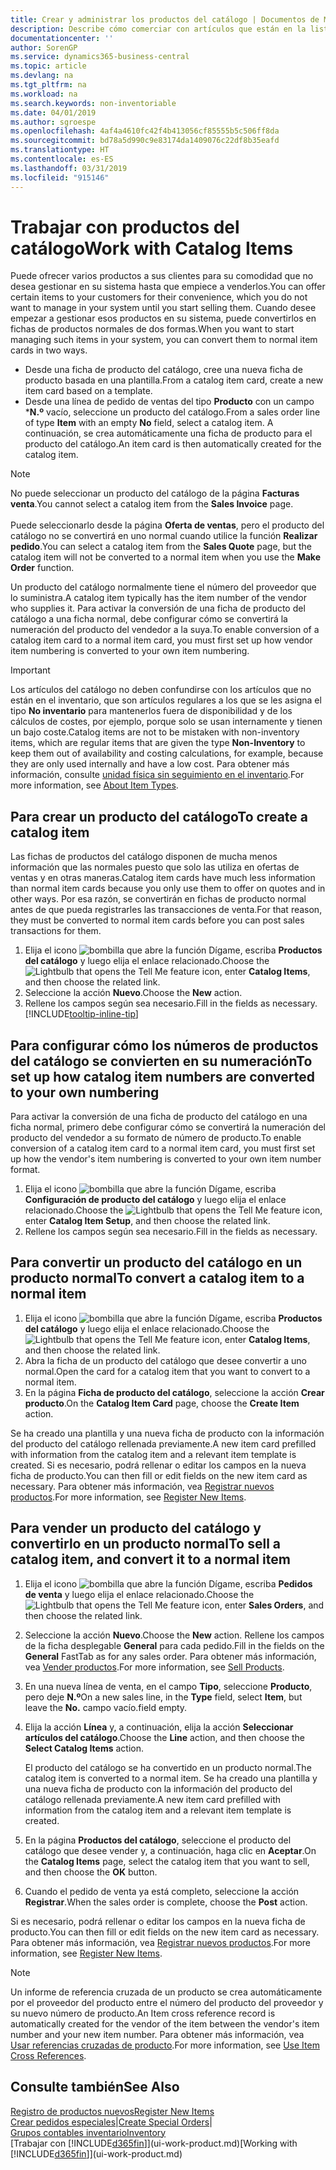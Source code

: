 ```yaml
---
title: Crear y administrar los productos del catálogo | Documentos de Microsoft
description: Describe cómo comerciar con artículos que están en la lista de artículos de proveedores pero no en su propia lista de artículos.
documentationcenter: ''
author: SorenGP
ms.service: dynamics365-business-central
ms.topic: article
ms.devlang: na
ms.tgt_pltfrm: na
ms.workload: na
ms.search.keywords: non-inventoriable
ms.date: 04/01/2019
ms.author: sgroespe
ms.openlocfilehash: 4af4a4610fc42f4b413056cf85555b5c506ff8da
ms.sourcegitcommit: bd78a5d990c9e83174da1409076c22df8b35eafd
ms.translationtype: HT
ms.contentlocale: es-ES
ms.lasthandoff: 03/31/2019
ms.locfileid: "915146"
---
```

# <a name="work-with-catalog-items"></a><span data-ttu-id="fe1ed-103">Trabajar con productos del catálogo</span><span class="sxs-lookup"><span data-stu-id="fe1ed-103">Work with Catalog Items</span></span>
<span data-ttu-id="fe1ed-104">Puede ofrecer varios productos a sus clientes para su comodidad que no desea gestionar en su sistema hasta que empiece a venderlos.</span><span class="sxs-lookup"><span data-stu-id="fe1ed-104">You can offer certain items to your customers for their convenience, which you do not want to manage in your system until you start selling them.</span></span> <span data-ttu-id="fe1ed-105">Cuando desee empezar a gestionar esos productos en su sistema, puede convertirlos en fichas de productos normales de dos formas.</span><span class="sxs-lookup"><span data-stu-id="fe1ed-105">When you want to start managing such items in your system, you can convert them to normal item cards in two ways.</span></span>

* <span data-ttu-id="fe1ed-106">Desde una ficha de producto del catálogo, cree una nueva ficha de producto basada en una plantilla.</span><span class="sxs-lookup"><span data-stu-id="fe1ed-106">From a catalog item card, create a new item card based on a template.</span></span>
* <span data-ttu-id="fe1ed-107">Desde una línea de pedido de ventas del tipo **Producto** con un campo \***N.º** vacío, seleccione un producto del catálogo.</span><span class="sxs-lookup"><span data-stu-id="fe1ed-107">From a sales order line of type **Item** with an empty **No** field, select a catalog item.</span></span> <span data-ttu-id="fe1ed-108">A continuación, se crea automáticamente una ficha de producto para el producto del catálogo.</span><span class="sxs-lookup"><span data-stu-id="fe1ed-108">An item card is then automatically created for the catalog item.</span></span>

> [!NOTE]  
> <span data-ttu-id="fe1ed-109">No puede seleccionar un producto del catálogo de la página **Facturas venta**.</span><span class="sxs-lookup"><span data-stu-id="fe1ed-109">You cannot select a catalog item from the **Sales Invoice** page.</span></span><br /><br />
> <span data-ttu-id="fe1ed-110">Puede seleccionarlo desde la página **Oferta de ventas**, pero el producto del catálogo no se convertirá en uno normal cuando utilice la función **Realizar pedido**.</span><span class="sxs-lookup"><span data-stu-id="fe1ed-110">You can select a catalog item from the **Sales Quote** page, but the catalog item will not be converted to a normal item when you use the **Make Order** function.</span></span>

<span data-ttu-id="fe1ed-111">Un producto del catálogo normalmente tiene el número del proveedor que lo suministra.</span><span class="sxs-lookup"><span data-stu-id="fe1ed-111">A catalog item typically has the item number of the vendor who supplies it.</span></span> <span data-ttu-id="fe1ed-112">Para activar la conversión de una ficha de producto del catálogo a una ficha normal, debe configurar cómo se convertirá la numeración del producto del vendedor a la suya.</span><span class="sxs-lookup"><span data-stu-id="fe1ed-112">To enable conversion of a catalog item card to a normal item card, you must first set up how vendor item numbering is converted to your own item numbering.</span></span>   

> [!Important]
> <span data-ttu-id="fe1ed-113">Los artículos del catálogo no deben confundirse con los artículos que no están en el inventario, que son artículos regulares a los que se les asigna el tipo **No inventario** para mantenerlos fuera de disponibilidad y de los cálculos de costes, por ejemplo, porque solo se usan internamente y tienen un bajo coste.</span><span class="sxs-lookup"><span data-stu-id="fe1ed-113">Catalog items are not to be mistaken with non-inventory items, which are regular items that are given the type **Non-Inventory** to keep them out of availability and costing calculations, for example, because they are only used internally and have a low cost.</span></span> <span data-ttu-id="fe1ed-114">Para obtener más información, consulte [unidad física sin seguimiento en el inventario](inventory-about-item-types.md).</span><span class="sxs-lookup"><span data-stu-id="fe1ed-114">For more information, see [About Item Types](inventory-about-item-types.md).</span></span>

## <a name="to-create-a-catalog-item"></a><span data-ttu-id="fe1ed-115">Para crear un producto del catálogo</span><span class="sxs-lookup"><span data-stu-id="fe1ed-115">To create a catalog item</span></span>
<span data-ttu-id="fe1ed-116">Las fichas de productos del catálogo disponen de mucha menos información que las normales puesto que solo las utiliza en ofertas de ventas y en otras maneras.</span><span class="sxs-lookup"><span data-stu-id="fe1ed-116">Catalog item cards have much less information than normal item cards because you only use them to offer on quotes and in other ways.</span></span> <span data-ttu-id="fe1ed-117">Por esa razón, se convertirán en fichas de producto normal antes de que pueda registrarles las transacciones de venta.</span><span class="sxs-lookup"><span data-stu-id="fe1ed-117">For that reason, they must be converted to normal item cards before you can post sales transactions for them.</span></span>

1. <span data-ttu-id="fe1ed-118">Elija el icono ![bombilla que abre la función Dígame](media/ui-search/search_small.png "Dígame que desea hacer"), escriba **Productos del catálogo** y luego elija el enlace relacionado.</span><span class="sxs-lookup"><span data-stu-id="fe1ed-118">Choose the ![Lightbulb that opens the Tell Me feature](media/ui-search/search_small.png "Tell me what you want to do") icon, enter **Catalog Items**, and then choose the related link.</span></span>
2. <span data-ttu-id="fe1ed-119">Seleccione la acción **Nuevo**.</span><span class="sxs-lookup"><span data-stu-id="fe1ed-119">Choose the **New** action.</span></span>
3. <span data-ttu-id="fe1ed-120">Rellene los campos según sea necesario.</span><span class="sxs-lookup"><span data-stu-id="fe1ed-120">Fill in the fields as necessary.</span></span> [!INCLUDE[tooltip-inline-tip](includes/tooltip-inline-tip_md.md)]

## <a name="to-set-up-how-catalog-item-numbers-are-converted-to-your-own-numbering"></a><span data-ttu-id="fe1ed-121">Para configurar cómo los números de productos del catálogo se convierten en su numeración</span><span class="sxs-lookup"><span data-stu-id="fe1ed-121">To set up how catalog item numbers are converted to your own numbering</span></span>
<span data-ttu-id="fe1ed-122">Para activar la conversión de una ficha de producto del catálogo en una ficha normal, primero debe configurar cómo se convertirá la numeración del producto del vendedor a su formato de número de producto.</span><span class="sxs-lookup"><span data-stu-id="fe1ed-122">To enable conversion of a catalog item card to a normal item card, you must first set up how the vendor's item numbering is converted to your own item number format.</span></span>

1. <span data-ttu-id="fe1ed-123">Elija el icono ![bombilla que abre la función Dígame](media/ui-search/search_small.png "Dígame que desea hacer"), escriba **Configuración de producto del catálogo** y luego elija el enlace relacionado.</span><span class="sxs-lookup"><span data-stu-id="fe1ed-123">Choose the ![Lightbulb that opens the Tell Me feature](media/ui-search/search_small.png "Tell me what you want to do") icon, enter **Catalog Item Setup**, and then choose the related link.</span></span>
2. <span data-ttu-id="fe1ed-124">Rellene los campos según sea necesario.</span><span class="sxs-lookup"><span data-stu-id="fe1ed-124">Fill in the fields as necessary.</span></span>

## <a name="to-convert-a-catalog-item-to-a-normal-item"></a><span data-ttu-id="fe1ed-125">Para convertir un producto del catálogo en un producto normal</span><span class="sxs-lookup"><span data-stu-id="fe1ed-125">To convert a catalog item to a normal item</span></span>
1. <span data-ttu-id="fe1ed-126">Elija el icono ![bombilla que abre la función Dígame](media/ui-search/search_small.png "Dígame que desea hacer"), escriba **Productos del catálogo** y luego elija el enlace relacionado.</span><span class="sxs-lookup"><span data-stu-id="fe1ed-126">Choose the ![Lightbulb that opens the Tell Me feature](media/ui-search/search_small.png "Tell me what you want to do") icon, enter **Catalog Items**, and then choose the related link.</span></span>
2. <span data-ttu-id="fe1ed-127">Abra la ficha de un producto del catálogo que desee convertir a uno normal.</span><span class="sxs-lookup"><span data-stu-id="fe1ed-127">Open the card for a catalog item that you want to convert to a normal item.</span></span>
3. <span data-ttu-id="fe1ed-128">En la página **Ficha de producto del catálogo**, seleccione la acción **Crear producto**.</span><span class="sxs-lookup"><span data-stu-id="fe1ed-128">On the **Catalog Item Card** page, choose the **Create Item** action.</span></span>

<span data-ttu-id="fe1ed-129">Se ha creado una plantilla y una nueva ficha de producto con la información del producto del catálogo rellenada previamente.</span><span class="sxs-lookup"><span data-stu-id="fe1ed-129">A new item card prefilled with information from the catalog item and a relevant item template is created.</span></span> <span data-ttu-id="fe1ed-130">Si es necesario, podrá rellenar o editar los campos en la nueva ficha de producto.</span><span class="sxs-lookup"><span data-stu-id="fe1ed-130">You can then fill or edit fields on the new item card as necessary.</span></span> <span data-ttu-id="fe1ed-131">Para obtener más información, vea [Registrar nuevos productos](inventory-how-register-new-items.md).</span><span class="sxs-lookup"><span data-stu-id="fe1ed-131">For more information, see [Register New Items](inventory-how-register-new-items.md).</span></span>

## <a name="to-sell-a-catalog-item-and-convert-it-to-a-normal-item"></a><span data-ttu-id="fe1ed-132">Para vender un producto del catálogo y convertirlo en un producto normal</span><span class="sxs-lookup"><span data-stu-id="fe1ed-132">To sell a catalog item, and convert it to a normal item</span></span>
1. <span data-ttu-id="fe1ed-133">Elija el icono ![bombilla que abre la función Dígame](media/ui-search/search_small.png "Dígame que desea hacer"), escriba **Pedidos de venta** y luego elija el enlace relacionado.</span><span class="sxs-lookup"><span data-stu-id="fe1ed-133">Choose the ![Lightbulb that opens the Tell Me feature](media/ui-search/search_small.png "Tell me what you want to do") icon, enter **Sales Orders**, and then choose the related link.</span></span>
2. <span data-ttu-id="fe1ed-134">Seleccione la acción **Nuevo**.</span><span class="sxs-lookup"><span data-stu-id="fe1ed-134">Choose the **New** action.</span></span> <span data-ttu-id="fe1ed-135">Rellene los campos de la ficha desplegable **General** para cada pedido.</span><span class="sxs-lookup"><span data-stu-id="fe1ed-135">Fill in the fields on the **General** FastTab as for any sales order.</span></span> <span data-ttu-id="fe1ed-136">Para obtener más información, vea [Vender productos](sales-how-sell-products.md).</span><span class="sxs-lookup"><span data-stu-id="fe1ed-136">For more information, see [Sell Products](sales-how-sell-products.md).</span></span>
3. <span data-ttu-id="fe1ed-137">En una nueva línea de venta, en el campo **Tipo**, seleccione **Producto**, pero deje **N.º**</span><span class="sxs-lookup"><span data-stu-id="fe1ed-137">On a new sales line, in the **Type** field, select **Item**, but leave the **No.**</span></span> <span data-ttu-id="fe1ed-138">campo vacío.</span><span class="sxs-lookup"><span data-stu-id="fe1ed-138">field empty.</span></span>
4. <span data-ttu-id="fe1ed-139">Elija la acción **Línea** y, a continuación, elija la acción **Seleccionar artículos del catálogo**.</span><span class="sxs-lookup"><span data-stu-id="fe1ed-139">Choose the **Line** action, and then choose the **Select Catalog Items** action.</span></span>

    <span data-ttu-id="fe1ed-140">El producto del catálogo se ha convertido en un producto normal.</span><span class="sxs-lookup"><span data-stu-id="fe1ed-140">The catalog item is converted to a normal item.</span></span> <span data-ttu-id="fe1ed-141">Se ha creado una plantilla y una nueva ficha de producto con la información del producto del catálogo rellenada previamente.</span><span class="sxs-lookup"><span data-stu-id="fe1ed-141">A new item card prefilled with information from the catalog item and a relevant item template is created.</span></span>
5. <span data-ttu-id="fe1ed-142">En la página **Productos del catálogo**, seleccione el producto del catálogo que desee vender y, a continuación, haga clic en **Aceptar**.</span><span class="sxs-lookup"><span data-stu-id="fe1ed-142">On the **Catalog Items** page, select the catalog item that you want to sell, and then choose the **OK** button.</span></span>
6. <span data-ttu-id="fe1ed-143">Cuando el pedido de venta ya está completo, seleccione la acción **Registrar**.</span><span class="sxs-lookup"><span data-stu-id="fe1ed-143">When the sales order is complete, choose the **Post** action.</span></span>

<span data-ttu-id="fe1ed-144">Si es necesario, podrá rellenar o editar los campos en la nueva ficha de producto.</span><span class="sxs-lookup"><span data-stu-id="fe1ed-144">You can then fill or edit fields on the new item card as necessary.</span></span> <span data-ttu-id="fe1ed-145">Para obtener más información, vea [Registrar nuevos productos](inventory-how-register-new-items.md).</span><span class="sxs-lookup"><span data-stu-id="fe1ed-145">For more information, see [Register New Items](inventory-how-register-new-items.md).</span></span>

> [!NOTE]  
>   <span data-ttu-id="fe1ed-146">Un informe de referencia cruzada de un producto se crea automáticamente por el proveedor del producto entre el número del producto del proveedor y su nuevo número de producto.</span><span class="sxs-lookup"><span data-stu-id="fe1ed-146">An Item cross reference record is automatically created for the vendor of the item between the vendor's item number and your new item number.</span></span> <span data-ttu-id="fe1ed-147">Para obtener más información, vea [Usar referencias cruzadas de producto](inventory-how-use-item-cross-refs.md).</span><span class="sxs-lookup"><span data-stu-id="fe1ed-147">For more information, see [Use Item Cross References](inventory-how-use-item-cross-refs.md).</span></span>

## <a name="see-also"></a><span data-ttu-id="fe1ed-148">Consulte también</span><span class="sxs-lookup"><span data-stu-id="fe1ed-148">See Also</span></span>
[<span data-ttu-id="fe1ed-149">Registro de productos nuevos</span><span class="sxs-lookup"><span data-stu-id="fe1ed-149">Register New Items</span></span>](inventory-how-register-new-items.md)  
<span data-ttu-id="fe1ed-150">[Crear pedidos especiales](sales-how-to-create-special-orders.md)|</span><span class="sxs-lookup"><span data-stu-id="fe1ed-150">[Create Special Orders](sales-how-to-create-special-orders.md)|</span></span>  
[<span data-ttu-id="fe1ed-151">Grupos contables inventario</span><span class="sxs-lookup"><span data-stu-id="fe1ed-151">Inventory</span></span>](inventory-manage-inventory.md)  
<span data-ttu-id="fe1ed-152">[Trabajar con [!INCLUDE[d365fin](includes/d365fin_md.md)]](ui-work-product.md)</span><span class="sxs-lookup"><span data-stu-id="fe1ed-152">[Working with [!INCLUDE[d365fin](includes/d365fin_md.md)]](ui-work-product.md)</span></span>
